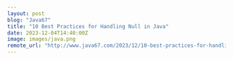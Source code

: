 ```yaml
---
layout: post
blog: "Java67"
title: "10 Best Practices for Handling Null in Java"
date: 2023-12-04T14:40:00Z
image: images/java.png
remote_url: "http://www.java67.com/2023/12/10-best-practices-for-handling-null-in.html"
---
```

